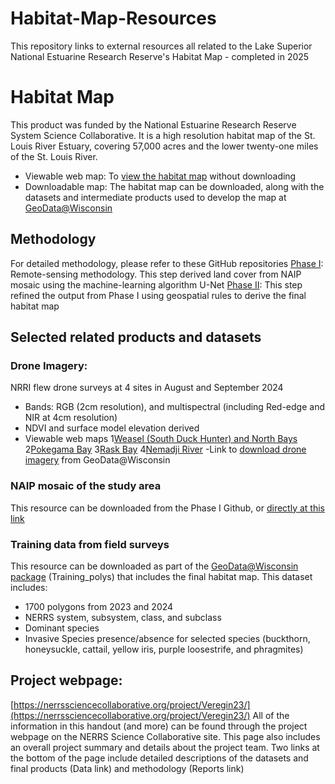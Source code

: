 # Habitat-Map-Resources
This repository links to external resources all related to the Lake Superior National Estuarine Research Reserve's Habitat Map - completed in 2025

# Habitat Map
This product was funded by the National Estuarine Research Reserve System Science Collaborative.
It is a high resolution habitat map of the St. Louis River Estuary, covering 57,000 acres and the
lower twenty-one miles of the St. Louis River.
- Viewable web map: To [view the habitat map](https://uw-mad.maps.arcgis.com/apps/mapviewer/index.html?webmap=dd5649dccb664124907db532d8cb24e3) without downloading
- Downloadable map: The habitat map can be downloaded, along with the datasets and
  intermediate products used to develop the map at [GeoData@Wisconsin](https://geodata.wisc.edu/catalog/4BEDD9CC-8E09-477D-B372-151BD36E9FFA)

## Methodology
For detailed methodology, please refer to these GitHub repositories
[Phase I](https://github.com/umn-uspa/StLouisEstuary_LandCover): Remote-sensing methodology. This step derived land cover from NAIP mosaic
using the machine-learning algorithm U-Net
[Phase II](https://github.com/WIStCart/StLouisEstuary-HabitatMap): This step refined the output from Phase I using geospatial rules to derive the
final habitat map

## Selected related products and datasets
### Drone Imagery: 
NRRI flew drone surveys at 4 sites in August and September 2024
- Bands: RGB (2cm resolution), and multispectral (including Red-edge and NIR at 4cm resolution)
- NDVI and surface model elevation derived
- Viewable web maps
1[Weasel (South Duck Hunter) and North Bays](https://umn.maps.arcgis.com/apps/mapviewer/index.html?webmap=8b84ade075d24121b4a8a37a1c2e8d11)
2[Pokegama Bay](https://umn.maps.arcgis.com/apps/mapviewer/index.html?webmap=12458ec7e8294025ba6e457b1cbca25d)
3[Rask Bay](https://umn.maps.arcgis.com/apps/mapviewer/index.html?webmap=ab4fd57076c14313b3e8585cbf2aaaf7)
4[Nemadji River](https://umn.maps.arcgis.com/apps/mapviewer/index.html?webmap=0fa05f3d6e3c40de9ecbf65867613490)
-Link to [download drone imagery](https://geodata.wisc.edu/catalog/A2B11A46-9B56-4187-8B60-A2C0DF6D193B) from GeoData@Wisconsin

### NAIP mosaic of the study area 
This resource can be downloaded from the Phase I Github, or [directly at this link](https://s3.msi.umn.edu/stlouis-estuary-habitat/NAIP_summer_mosaic_cropped.tif)
### Training data from field surveys 
This resource can be downloaded as part of the [GeoData@Wisconsin package](https://geodata.wisc.edu/catalog/4BEDD9CC-8E09-477D-B372-151BD36E9FFA) (Training_polys) that includes the final habitat map. 
This dataset includes:
- 1700 polygons from 2023 and 2024
- NERRS system, subsystem, class, and subclass
- Dominant species
- Invasive Species presence/absence for selected species (buckthorn, honeysuckle, cattail, yellow iris, purple loosestrife, and phragmites)

## Project webpage: 
[https://nerrssciencecollaborative.org/project/Veregin23/](https://nerrssciencecollaborative.org/project/Veregin23/)
All of the information in this handout (and more) can be found through the project webpage on
the NERRS Science Collaborative site. This page also includes an overall project summary and
details about the project team. Two links at the bottom of the page include detailed descriptions
of the datasets and final products (Data link) and methodology (Reports link)
